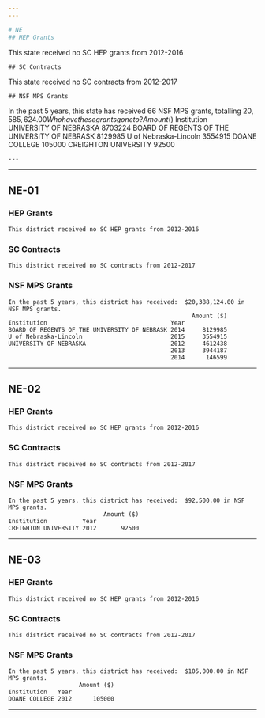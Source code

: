 ```yaml
---
---

# NE
## HEP Grants
```
This state received no SC HEP grants from 2012-2016
```
## SC Contracts
```
This state received no SC contracts from 2012-2017
```
## NSF MPS Grants
```
In the past 5 years, this state has received  66  NSF MPS grants, totalling  $20,585,624.00
Who have these grants gone to?
                                               Amount ($)
Institution                                              
UNIVERSITY OF NEBRASKA                            8703224
BOARD OF REGENTS OF THE UNIVERSITY OF NEBRASK     8129985
U of Nebraska-Lincoln                             3554915
DOANE COLLEGE                                      105000
CREIGHTON UNIVERSITY                                92500
```
---
```

---
## NE-01
### HEP Grants
```
This district received no SC HEP grants from 2012-2016
```
### SC Contracts
```
This district received no SC contracts from 2012-2017
```
### NSF MPS Grants
```
In the past 5 years, this district has received:  $20,388,124.00 in NSF MPS grants.
                                                    Amount ($)
Institution                                   Year            
BOARD OF REGENTS OF THE UNIVERSITY OF NEBRASK 2014     8129985
U of Nebraska-Lincoln                         2015     3554915
UNIVERSITY OF NEBRASKA                        2012     4612438
                                              2013     3944187
                                              2014      146599
```
---
## NE-02
### HEP Grants
```
This district received no SC HEP grants from 2012-2016
```
### SC Contracts
```
This district received no SC contracts from 2012-2017
```
### NSF MPS Grants
```
In the past 5 years, this district has received:  $92,500.00 in NSF MPS grants.
                           Amount ($)
Institution          Year            
CREIGHTON UNIVERSITY 2012       92500
```
---
## NE-03
### HEP Grants
```
This district received no SC HEP grants from 2012-2016
```
### SC Contracts
```
This district received no SC contracts from 2012-2017
```
### NSF MPS Grants
```
In the past 5 years, this district has received:  $105,000.00 in NSF MPS grants.
                    Amount ($)
Institution   Year            
DOANE COLLEGE 2012      105000
```
---
